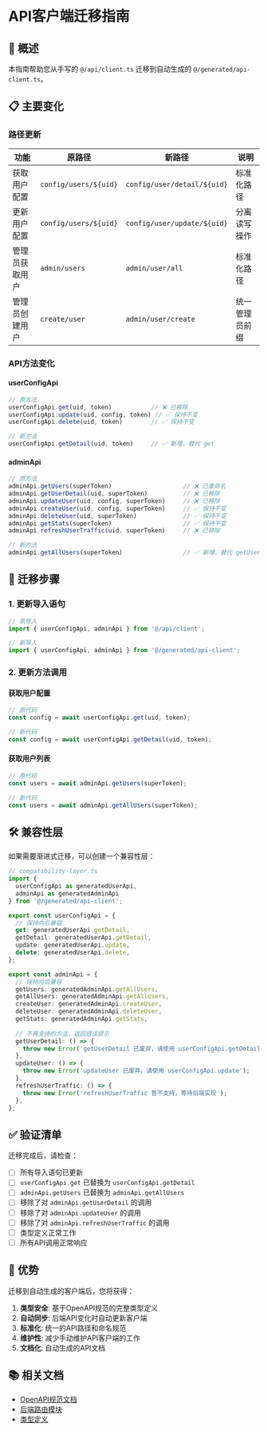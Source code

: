 # API客户端迁移指南

## 🎯 概述

本指南帮助您从手写的 `@/api/client.ts` 迁移到自动生成的 `@/generated/api-client.ts`。

## 📋 主要变化

### 路径更新
| 功能 | 原路径 | 新路径 | 说明 |
|------|--------|--------|------|
| 获取用户配置 | `config/users/${uid}` | `config/user/detail/${uid}` | 标准化路径 |
| 更新用户配置 | `config/users/${uid}` | `config/user/update/${uid}` | 分离读写操作 |
| 管理员获取用户 | `admin/users` | `admin/user/all` | 标准化路径 |
| 管理员创建用户 | `create/user` | `admin/user/create` | 统一管理员前缀 |

### API方法变化

#### userConfigApi
```typescript
// 原方法
userConfigApi.get(uid, token)           // ❌ 已移除
userConfigApi.update(uid, config, token) // ✅ 保持不变
userConfigApi.delete(uid, token)        // ✅ 保持不变

// 新方法
userConfigApi.getDetail(uid, token)     // ✅ 新增，替代 get
```

#### adminApi
```typescript
// 原方法
adminApi.getUsers(superToken)                    // ❌ 已重命名
adminApi.getUserDetail(uid, superToken)          // ❌ 已移除 
adminApi.updateUser(uid, config, superToken)     // ❌ 已移除
adminApi.createUser(uid, config, superToken)     // ✅ 保持不变
adminApi.deleteUser(uid, superToken)             // ✅ 保持不变
adminApi.getStats(superToken)                    // ✅ 保持不变
adminApi.refreshUserTraffic(uid, superToken)     // ❌ 已移除

// 新方法
adminApi.getAllUsers(superToken)                 // ✅ 新增，替代 getUsers
```

## 🔄 迁移步骤

### 1. 更新导入语句
```typescript
// 原导入
import { userConfigApi, adminApi } from '@/api/client';

// 新导入
import { userConfigApi, adminApi } from '@/generated/api-client';
```

### 2. 更新方法调用

#### 获取用户配置
```typescript
// 原代码
const config = await userConfigApi.get(uid, token);

// 新代码
const config = await userConfigApi.getDetail(uid, token);
```

#### 获取用户列表
```typescript
// 原代码
const users = await adminApi.getUsers(superToken);

// 新代码
const users = await adminApi.getAllUsers(superToken);
```

## 🛠️ 兼容性层

如果需要渐进式迁移，可以创建一个兼容性层：

```typescript
// compatibility-layer.ts
import { 
  userConfigApi as generatedUserApi, 
  adminApi as generatedAdminApi 
} from '@/generated/api-client';

export const userConfigApi = {
  // 保持向后兼容
  get: generatedUserApi.getDetail,
  getDetail: generatedUserApi.getDetail,
  update: generatedUserApi.update,
  delete: generatedUserApi.delete,
};

export const adminApi = {
  // 保持向后兼容
  getUsers: generatedAdminApi.getAllUsers,
  getAllUsers: generatedAdminApi.getAllUsers,
  createUser: generatedAdminApi.createUser,
  deleteUser: generatedAdminApi.deleteUser,
  getStats: generatedAdminApi.getStats,
  
  // 不再支持的方法，返回错误提示
  getUserDetail: () => {
    throw new Error('getUserDetail 已废弃，请使用 userConfigApi.getDetail');
  },
  updateUser: () => {
    throw new Error('updateUser 已废弃，请使用 userConfigApi.update');
  },
  refreshUserTraffic: () => {
    throw new Error('refreshUserTraffic 暂不支持，等待后端实现');
  },
};
```

## ✅ 验证清单

迁移完成后，请检查：

- [ ] 所有导入语句已更新
- [ ] `userConfigApi.get` 已替换为 `userConfigApi.getDetail`  
- [ ] `adminApi.getUsers` 已替换为 `adminApi.getAllUsers`
- [ ] 移除了对 `adminApi.getUserDetail` 的调用
- [ ] 移除了对 `adminApi.updateUser` 的调用
- [ ] 移除了对 `adminApi.refreshUserTraffic` 的调用
- [ ] 类型定义正常工作
- [ ] 所有API调用正常响应

## 🚀 优势

迁移到自动生成的客户端后，您将获得：

1. **类型安全**: 基于OpenAPI规范的完整类型定义
2. **自动同步**: 后端API变化时自动更新客户端
3. **标准化**: 统一的API路径和命名规范
4. **维护性**: 减少手动维护API客户端的工作
5. **文档化**: 自动生成的API文档

## 📚 相关文档

- [OpenAPI规范文档](../../src/routes/openapi/)
- [后端路由模块](../../src/routes/modules/)
- [类型定义](./api-types.ts) 